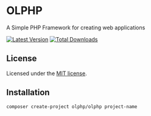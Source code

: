 # OLPHP
A Simple PHP Framework for creating web applications

[![Latest Version](https://img.shields.io/github/tag/NyirendaJr/devpyjoh-starter.svg)](https://github.com/NyirendaJr/devpyjoh-starter/releases)
[![Total Downloads](https://img.shields.io/packagist/dt/devpyjoh/devpyjoh-starter.svg?style=flat-square)](https://packagist.org/packages/devpyjoh/devpyjoh-starter)


## License

Licensed under the [MIT license](https://opensource.org/licenses/MIT).

## Installation

```sh
composer create-project olphp/olphp project-name
```


